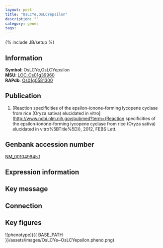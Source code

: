 ```yaml
---
layout: post
title: "OsLCYe,OsLCYepsilon"
description: ""
category: genes
tags: 
---
```

{% include JB/setup %}

## Information
__Symbol__: OsLCYe,OsLCYepsilon  
__MSU__: [LOC_Os01g39960](http://rice.plantbiology.msu.edu/cgi-bin/ORF_infopage.cgi?orf=LOC_Os01g39960)  
__RAPdb__: [Os01g0581300](http://rapdb.dna.affrc.go.jp/viewer/gbrowse_details/irgsp1?name=Os01g0581300)  

## Publication
1. [Reaction specificities of the epsilon-ionone-forming lycopene cyclase from rice (Oryza sativa) elucidated in vitro](http://www.ncbi.nlm.nih.gov/pubmed?term=(Reaction specificities of the epsilon-ionone-forming lycopene cyclase from rice (Oryza sativa) elucidated in vitro%5BTitle%5D)), 2012, FEBS Lett.

## Genbank accession number
[NM_001049945.1](http://www.ncbi.nlm.nih.gov/nuccore/NM_001049945.1)

## Expression information

## Key message

## Connection

## Key figures
![phenotype]({{ BASE_PATH }}/assets/images/OsLCYe~OsLCYepsilon.pheno.png)


